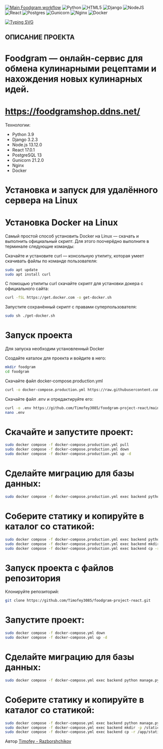 [![Main Foodgram workflow](https://github.com/Timofey3085/foodgram-project-react/actions/workflows/main.yml/badge.svg)](https://github.com/Timofey3085/foodgram-project-react/actions/workflows/main.yml)
![Python](https://img.shields.io/badge/python-3670A0?style=for-the-badge&logo=python&logoColor=ffdd54) ![HTML5](https://img.shields.io/badge/html5-%23E34F26.svg?style=for-the-badge&logo=html5&logoColor=white) ![Django](https://img.shields.io/badge/django-%23092E20.svg?style=for-the-badge&logo=django&logoColor=white) ![NodeJS](https://img.shields.io/badge/node.js-6DA55F?style=for-the-badge&logo=node.js&logoColor=white) ![React](https://img.shields.io/badge/react-%2320232a.svg?style=for-the-badge&logo=react&logoColor=%2361DAFB) ![Postgres](https://img.shields.io/badge/postgres-%23316192.svg?style=for-the-badge&logo=postgresql&logoColor=white) ![Gunicorn](https://img.shields.io/badge/gunicorn-%298729.svg?style=for-the-badge&logo=gunicorn&logoColor=white) ![Nginx](https://img.shields.io/badge/nginx-%23009639.svg?style=for-the-badge&logo=nginx&logoColor=white) ![Docker](https://img.shields.io/badge/docker-%230db7ed.svg?style=for-the-badge&logo=docker&logoColor=white)

[![Typing SVG](https://readme-typing-svg.herokuapp.com?color=%2336BCF7&lines=Timofey+Python+developer)](https://git.io/typing-svg) 
## ОПИСАНИЕ ПРОЕКТА 

# Foodgram — онлайн-сервис для обмена кулинарными рецептами и нахождения новых кулинарных идей.

# https://foodgramshop.ddns.net/

Технологии:
- Python 3.9
- Django 3.2.3
- Node.js 13.12.0
- React 17.0.1
- PostgreSQL 13
- Gunicorn 21.2.0
- Nginx
- Docker

# Установка и запуск для удалённого сервера на Linux

# Установка Docker на Linux

Cамый простой способ установить Docker на Linux — скачать и выполнить официальный скрипт. Для этого поочерёдно выполните в терминале следующие команды:

Скачайте и установите curl — консольную утилиту, которая умеет скачивать файлы по команде пользователя:
```bash
sudo apt update
sudo apt install curl
```
С помощью утилиты curl скачайте скрипт для установки докера с официального сайта:
``` bash
curl -fSL https://get.docker.com -o get-docker.sh
```
Запустите сохранённый скрипт с правами суперпользователя:
```bash
sudo sh ./get-docker.sh
```
# Запуск проекта
Для запуска необходим установленный Docker

Создайте каталок для проекта и войдите в него:
```bash
mkdir foodgram
cd foodgram
```
Скачайте файл docker-compose.production.yml
```bash
curl -o docker-compose.production.yml https://raw.githubusercontent.com/Timofey3085/foodgram-project-react/main/docker-compose.production.yml
```
Скачайте файл .env и отредактируйте его:
```bash
curl -o .env https://github.com/Timofey3085/foodgram-project-react/main/.env.example
nano .env
```
# Скачайте и запустите проект:
```bash
sudo docker compose -f docker-compose.production.yml pull
sudo docker compose -f docker-compose.production.yml down
sudo docker compose -f docker-compose.production.yml up -d
```
# Сделайте миграцию для базы данных:
```bash
sudo docker compose -f docker-compose.production.yml exec backend python manage.py migrate
```
# Соберите статику и копируйте в каталог со статикой:
```bash
sudo docker compose -f docker-compose.production.yml exec backend python manage.py collectstatic
sudo docker compose -f docker-compose.production.yml exec backend mkdir -p /static/static/
sudo docker compose -f docker-compose.production.yml exec backend cp -r /app/static/. /static/static/
```
# Запуск проекта с файлов репозитория
Клонируйте репозиторий:
```bash
git clone https://github.com/Timofey3085/foodgram-project-react.git
```
# Запустите проект:
```bash
sudo docker compose -f docker-compose.yml down
sudo docker compose -f docker-compose.yml up -d
```
# Сделайте миграцию для базы данных:
```bash
sudo docker compose -f docker-compose.yml exec backend python manage.py migrate
```
# Соберите статику и копируйте в каталог со статикой:
```bash
sudo docker compose -f docker-compose.yml exec backend python manage.py collectstatic
sudo docker compose -f docker-compose.yml exec backend mkdir -p /static/static/
sudo docker compose -f docker-compose.yml exec backend cp -r /app/static/. /static/static/
```

Автор
[Timofey - Razborshchikov](https://github.com/Timofey3085)
